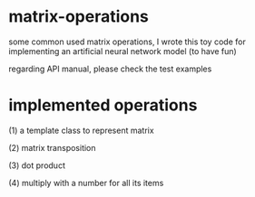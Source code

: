 # matrix-operations
some common used matrix operations, I wrote this toy code for implementing an artificial neural network model (to have fun)

regarding API manual, please check the test examples

# implemented operations
(1) a template class to represent matrix

(2) matrix transposition

(3) dot product

(4) multiply with a number for all its items
